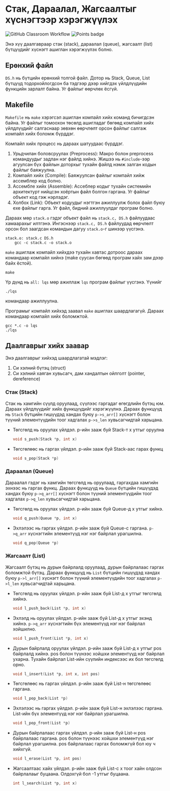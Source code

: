 # Стак, Дараалал, Жагсаалтыг хүснэгтээр хэрэгжүүлэх
![GitHub Classroom Workflow](../../workflows/GitHub%20Classroom%20Workflow/badge.svg?branch=main) ![Points badge](../../blob/badges/.github/badges/points.svg)

Энэ хүү даалгавраар стак (stack), дараалал (queue), жагсаалт (list) бүтцүүдийг хүснэгт ашиглан хэрэгжүүлэх болно.

## Ерөнхий файл
`DS.h` нь бүтцийн ерөнхий толгой файл. Дотор нь Stack, Queue, List бүтцүүд тодорхойлогдсон ба тэдгээр дээр хийгдэх үйлдлүүдийн функцийн зарлалт байна. Уг файлыг өөрчлөх ёсгүй.

## Makefile
`Makefile` нь `make` хэрэгсэл ашиглан компайл хийх команд бичигдсэн байна. Уг файлыг томоохон төсөлд ашигладаг бөгөөд компайл хийх үйлдлүүдийг салгаснаар зөвхөн өөрчлөлт орсон файлыг салгаж компайл хийх боломж бүрддэг.

Компайл хийх процесс нь дараах шатуудаас бүрддэг.
  1. Урьдчилан боловсруулах (Preprocess): Макро болон preprocess командуудыг задлан нэг файлд хийнэ. Жишээ нь `#include`-ээр агуулсан бүх файлын доторхыг тухайн файлд нэмж залган кодын файлыг баяжуулна.  
  2. Компайл хийх (Compile): Баяжуулсан файлыг компайл хийж ассемблер код болно.  
  3. Ассембле хийх (Assemble): Ассеблер кодыг тухайн системийн архитектурт нийцсэн хоёртын файл болгон гаргана. Уг файлыг объект код гэж нэрлэдэг.  
  4. Холбох (Link): Объект кодуудыг нэгтгэн ажиллуулж болох файл буюу exe файлыг гарга. Уг файл, бидний ажиллуулдаг програм болно.  

Дараах мөр `stack.o` гэдэг объект файл нь `stack.c, DS.h` файлуудаас хамаарахыг илтгэнэ. Ингэснээр `stack.c, DS.h` файлуудад өөрчлөлт орсон бол заагдсан командын дагуу `stack.o`-г шинээр үүсгэнэ.
```
stack.o: stack.c DS.h
	gcc -c stack.c -o stack.o
```

`make` ашиглаж компайл хийхдээ тухайн хавтас дотроос дараах командаар компайл хийнэ (make суусан бөгөөд програм хайх зам дээр байх ёстой). 
```
make
```
Үр дүнд нь `all: lqs` мөр ажиллаж `lqs` програм файлыг үүсгэнэ. Үүнийг
```shell
./lqs
```
командаар ажиллуулна.  

Програмыг компайл хийхэд заавал `make` ашиглах шаардлагагүй. Дараах командаар компайл хийх боломжтой.
```shell
gcc *.c -o lqs
./lqs
```


## Даалгаврыг хийх заавар

Энэ даалгаврыг хийхэд шаардлагатай мэдлэг:
  1. Си хэлний бүтэц (struct)
  2. Си хэлний хаяган хувьсагч, дам хандалтын ойлголт (pointer, dereference)

### Стак (Stack)

Стак нь хамгийн сүүлд оруулаад, сүүлээс гаргадаг өгөгдлийн бүтэц юм. Дараах үйлдлүүдийг хийх функцүүдийг хэрэгжүүлнэ. Дараах функцүүд нь `Stack` бүтцийн гишүүдэд хандах буюу `p->s_arr[]` хүснэгт болон түүний элементүүдийн тоог хадгалах `p->s_len` хувьсагчидтай харьцана.
  * Төгсгөлд нь оруулах үйлдэл. p-ийн зааж буй Stack-т x утгыг оруулна
    ```C
    void s_push(Stack *p, int x)
    ```
  * Төгсгөлөөс нь гаргах үйлдэл. p-ийн зааж буй Stack-аас гарах функц
    ```C
    void s_pop(Stack *p)
    ```

### Дараалал (Queue)

Дараалал гэдэг нь хамгийн төгсгөлд нь оруулаад, гаргахдаа хамгийн эхнээс нь гаргах функц.
Дараах функцүүд нь `Queue` бүтцийн гишүүдэд хандах буюу `p->q_arr[]` хүснэгт болон түүний элементүүдийн тоог хадгалах `p->q_len` хувьсагчидтай харьцана.
  * Төгсгөлд нь оруулах үйлдэл. p-ийн зааж буй Queue-д x утгыг хийнэ.
    ```C
    void q_push(Queue *p, int x)
    ```
  * Эхлэлээс нь гаргах үйлдэл. p-ийн зааж буй Queue-с гаргана. `p->q_arr` хүснэгтийн элементүүд нэг нэг байрлал урагшилна.
    ```C
    void q_pop(Queue *p)
    ```

### Жагсаалт (List)

Жагсаалт бүтэц нь дурын байрлалд оруулаад, дурын байрлалаас гаргах боломжтой бүтэц.
Дараах функцүүд нь `List` бүтцийн гишүүдэд хандах буюу `p->l_arr[]` хүснэгт болон түүний элементүүдийн тоог хадгалах `p->l_len` хувьсагчидтай харьцана.
  * Төгсгөлд нь оруулах үйлдэл. p-ийн зааж буй List-д x утгыг төгсгөлд хийнэ.
    ```C
    void l_push_back(List *p, int x)
    ```
  * Эхлэлд нь оруулах үйлдэл. p-ийн зааж буй List-д x утгыг эхэнд хийнэ. `p->q_arr` хүснэгтийн бүх элементүүд нэг нэг байрлал хойшилно.
    ```C
    void l_push_front(List *p, int x)
    ```
  * Дурын байрлалд оруулах үйлдэл. p-ийн зааж буй List-д x утгыг pos байрлалд хийнэ. pos болон түүнээс хойшхи элементүүд нэг байрлал ухарна. Тухайн байрлал List-ийн сүүлийн индексээс их бол төгсгөлд орно.

    ```C
    void l_insert(List *p, int x, int pos)
    ```
  * Төгсгөлөөс нь гаргах үйлдэл. p-ийн зааж буй List-н төгсгөлөөс гаргана.
    ```C
    void l_pop_back(List *p)
    ```
  * Эхлэлээс нь гаргах үйлдэл. p-ийн зааж буй List-н эхлэлээс гаргана. List-ийн бүх элементүүд нэг нэг байрлал урагшилна.
    ```C
    void l_pop_front(List *p)
    ```
  * Дурын байрлалаас гаргах үйлдэл. p-ийн зааж буй List-н pos байрлалаас гаргана. pos болон түүнээс хойшхи элементүүд нэг байрлал урагшилна. pos байрлалаас гаргах боломжгүй бол юу ч хийхгүй.
    ```C
    void l_erase(List *p, int pos)
    ```
  * Жагсаалтаас хайх үйлдэл. p-ийн зааж буй List-с x тоог хайн олдсон байрлалаыг буцаана. Олдохгүй бол -1 утгыг буцаана.
    ```C
    int l_search(List *p, int x)
    ```
